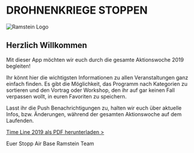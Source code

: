 <h1 class="center-text">
  DROHNENKRIEGE STOPPEN
</h1>
<img class="center-image" alt="Ramstein Logo" src="./assets/logo-startpage.png">

## Herzlich Willkommen

Mit dieser App möchten wir euch durch die gesamte Aktionswoche 2019 begleiten!

Ihr könnt hier die wichtigsten Informationen zu allen Veranstaltungen ganz einfach finden. Es gibt die Möglichkeit, das Programm nach Kategorien zu sortieren und den Vortrag oder Workshop, den ihr auf gar keinen Fall verpassen wollt, in euren Favoriten zu speichern. 

Lasst ihr die Push Benachrichtigungen zu, halten wir euch über aktuelle Infos, bzw. Änderungen,  während der gesamten Aktionswoche auf dem Laufenden.

 [Time Line 2019 als PDF herunterladen >](https://www.ramstein-kampagne.eu/wp-content/uploads/2019/05/Time-Line-Ramstein-2019-Stand-12.06.pdf)

Euer Stopp Air Base Ramstein Team
